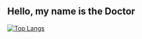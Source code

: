 ## Hello, my name is the Doctor
[![Top Langs](https://github-readme-stats.vercel.app/api/top-langs/?username=Sjossa)](https://github.com/anuraghazra/github-readme-stats&layout=compact&size_weight=0.5&count_weight=0.5)

